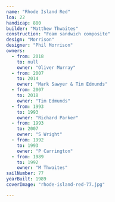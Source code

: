 ```yaml
---
name: "Rhode Island Red"
loa: 22
handicap: 880
builder: "Matthew Thwaites"
construction: "Foam sandwich composite"
design: "Morrison"
designer: "Phil Morrison"
owners:
  - from: 2018
    to: null
    owner: "Oliver Murray"
  - from: 2007
    to: 2014
    owner: "Mark Sawyer & Tim Edmunds"
  - from: 2007
    to: 2018
    owner: "Tim Edmunds"
  - from: 1993
    to: 1993
    owner: "Richard Parker"
  - from: 1993
    to: 2007
    owner: "S Wright"
  - from: 1992
    to: 1993
    owner: "P Carrington"
  - from: 1989
    to: 1992
    owner: "M Thwaites"
sailNumber: 77
yearBuilt: 1989
coverImage: "rhode-island-red-77.jpg"

---
```

